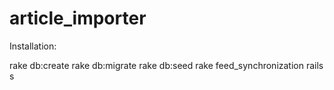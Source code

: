 article_importer
================

Installation:

  rake db:create
  rake db:migrate
  rake db:seed
  rake feed_synchronization
  rails s